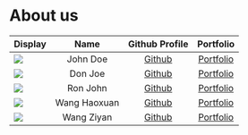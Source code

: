 # About us

Display | Name | Github Profile | Portfolio 
--------|:----:|:--------------:|:---------:
![](https://via.placeholder.com/100.png?text=Photo) | John Doe | [Github](https://github.com/) | [Portfolio](docs/team/johndoe.md)
![](https://via.placeholder.com/100.png?text=Photo) | Don Joe | [Github](https://github.com/) | [Portfolio](docs/team/johndoe.md)
![](https://via.placeholder.com/100.png?text=Photo) | Ron John | [Github](https://github.com/) | [Portfolio](docs/team/johndoe.md)
![](https://via.placeholder.com/100.png?text=Photo) | Wang Haoxuan | [Github](https://github.com/BotBw) | [Portfolio](docs/team/johndoe.md)
![](https://hk.portal-pokemon.com/play/resources/pokedex/img/pm/e724713a13271ef531f5410da782e24f729cb6d6.png) | Wang Ziyan | [Github](https://github.com/wang1351) | [Portfolio](docs/team/johndoe.md)
